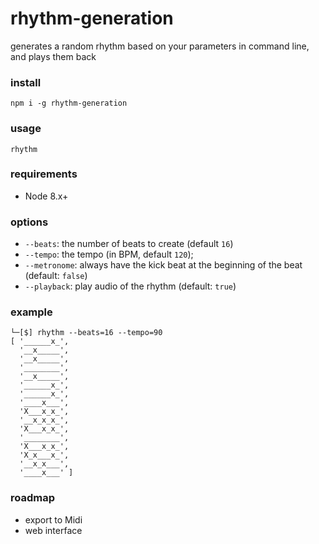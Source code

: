 # rhythm-generation

generates a random rhythm based on your parameters in command line, and plays them back

### install

```
npm i -g rhythm-generation
```

### usage

```
rhythm
```

### requirements

- Node 8.x+

### options

- `--beats`: the number of beats to create (default `16`)
- `--tempo`: the tempo (in BPM, default `120`);
- `--metronome`: always have the kick beat at the beginning of the beat (default: `false`)
- `--playback`: play audio of the rhythm (default: `true`)

### example
```
└─[$] rhythm --beats=16 --tempo=90
[ '______x_',
  '__x_____',
  '__x_____',
  '________',
  '__x_____',
  '______x_',
  '______x_',
  '____x___',
  'X___x_x_',
  '__x_x_x_',
  'X___x_x_',
  '________',
  'X___x_x_',
  'X_x___x_',
  '__x_x___',
  '____x___' ]
  ```

  ### roadmap

  - export to Midi
  - web interface
